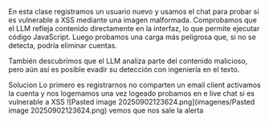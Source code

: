 En esta clase registramos un usuario nuevo y usamos el chat para probar si es vulnerable a XSS mediante una imagen malformada. Comprobamos que el LLM refleja contenido directamente en la interfaz, lo que permite ejecutar código JavaScript. Luego probamos una carga más peligrosa que, si no se detecta, podría eliminar cuentas.

También descubrimos que el LLM analiza parte del contenido malicioso, pero aún así es posible evadir su detección con ingeniería en el texto.

Solucion
Lo primero es registrarnos no comparten un email client activamos la cuenta y nos logemamos
una vez logeado probamos en e live chat si es vulnerable a XSS
![Pasted image 20250902123624.png](imagenes/Pasted image 20250902123624.png)
vemos que nos sale la alerta
